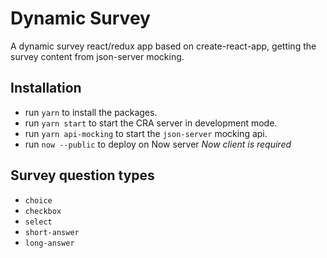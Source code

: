 # Dynamic Survey
A dynamic survey react/redux app based on create-react-app, getting the survey content from json-server mocking.

## Installation
- run `yarn` to install the packages.
- run `yarn start` to start the CRA server in development mode.
- run `yarn api-mocking` to start the `json-server` mocking api.
- run `now --public` to deploy on Now server _Now client is required_

## Survey question types
- `choice`
- `checkbox`
- `select`
- `short-answer`
- `long-answer`
